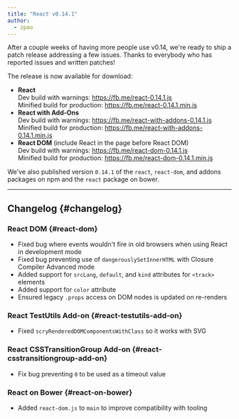 ```yaml
---
title: "React v0.14.1"
author:
  - zpao
---
```


After a couple weeks of having more people use v0.14, we're ready to ship a patch release addressing a few issues. Thanks to everybody who has reported issues and written patches!

The release is now available for download:

* **React**  
  Dev build with warnings: <https://fb.me/react-0.14.1.js>  
  Minified build for production: <https://fb.me/react-0.14.1.min.js>
* **React with Add-Ons**  
  Dev build with warnings: <https://fb.me/react-with-addons-0.14.1.js>  
  Minified build for production: <https://fb.me/react-with-addons-0.14.1.min.js>
* **React DOM** (include React in the page before React DOM)  
  Dev build with warnings: <https://fb.me/react-dom-0.14.1.js>  
  Minified build for production: <https://fb.me/react-dom-0.14.1.min.js>

We've also published version `0.14.1` of the `react`, `react-dom`, and addons packages on npm and the `react` package on bower.

- - -

## Changelog {#changelog}

### React DOM {#react-dom}
- Fixed bug where events wouldn't fire in old browsers when using React in development mode
- Fixed bug preventing use of `dangerouslySetInnerHTML` with Closure Compiler Advanced mode
- Added support for `srcLang`, `default`, and `kind` attributes for `<track>` elements
- Added support for `color` attribute
- Ensured legacy `.props` access on DOM nodes is updated on re-renders

### React TestUtils Add-on {#react-testutils-add-on}
- Fixed `scryRenderedDOMComponentsWithClass` so it works with SVG

### React CSSTransitionGroup Add-on {#react-csstransitiongroup-add-on}
- Fix bug preventing `0` to be used as a timeout value

### React on Bower {#react-on-bower}
- Added `react-dom.js` to `main` to improve compatibility with tooling
